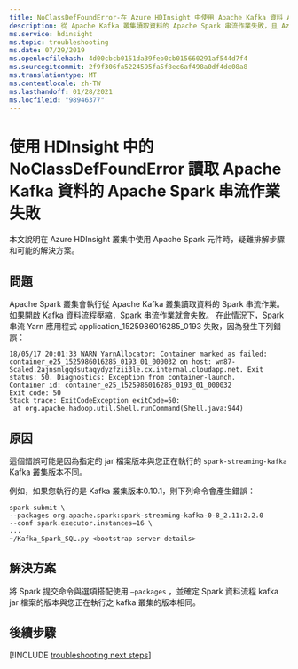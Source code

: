 ```yaml
---
title: NoClassDefFoundError-在 Azure HDInsight 中使用 Apache Kafka 資料 Apache Spark
description: 從 Apache Kafka 叢集讀取資料的 Apache Spark 串流作業失敗，且 Azure HDInsight 中有 NoClassDefFoundError
ms.service: hdinsight
ms.topic: troubleshooting
ms.date: 07/29/2019
ms.openlocfilehash: 4d00cbcb0151da39feb0cb015660291af544d7f4
ms.sourcegitcommit: 2f9f306fa5224595fa5f8ec6af498a0df4de08a8
ms.translationtype: MT
ms.contentlocale: zh-TW
ms.lasthandoff: 01/28/2021
ms.locfileid: "98946377"
---
```

# <a name="apache-spark-streaming-job-that-reads-apache-kafka-data-fails-with-noclassdeffounderror-in-hdinsight"></a>使用 HDInsight 中的 NoClassDefFoundError 讀取 Apache Kafka 資料的 Apache Spark 串流作業失敗

本文說明在 Azure HDInsight 叢集中使用 Apache Spark 元件時，疑難排解步驟和可能的解決方案。

## <a name="issue"></a>問題

Apache Spark 叢集會執行從 Apache Kafka 叢集讀取資料的 Spark 串流作業。 如果開啟 Kafka 資料流程壓縮，Spark 串流作業就會失敗。 在此情況下，Spark 串流 Yarn 應用程式 application_1525986016285_0193 失敗，因為發生下列錯誤：

```
18/05/17 20:01:33 WARN YarnAllocator: Container marked as failed: container_e25_1525986016285_0193_01_000032 on host: wn87-Scaled.2ajnsmlgqdsutaqydyzfzii3le.cx.internal.cloudapp.net. Exit status: 50. Diagnostics: Exception from container-launch.
Container id: container_e25_1525986016285_0193_01_000032
Exit code: 50
Stack trace: ExitCodeException exitCode=50: 
 at org.apache.hadoop.util.Shell.runCommand(Shell.java:944)
```

## <a name="cause"></a>原因

這個錯誤可能是因為指定的 jar 檔案版本與您正在執行的 `spark-streaming-kafka` Kafka 叢集版本不同。

例如，如果您執行的是 Kafka 叢集版本0.10.1，則下列命令會產生錯誤：

```
spark-submit \
--packages org.apache.spark:spark-streaming-kafka-0-8_2.11:2.2.0
--conf spark.executor.instances=16 \
...
~/Kafka_Spark_SQL.py <bootstrap server details>
```

## <a name="resolution"></a>解決方案

將 Spark 提交命令與選項搭配使用 `–packages` ，並確定 Spark 資料流程 kafka jar 檔案的版本與您正在執行之 kafka 叢集的版本相同。

## <a name="next-steps"></a>後續步驟

[!INCLUDE [troubleshooting next steps](../../../includes/hdinsight-troubleshooting-next-steps.md)]